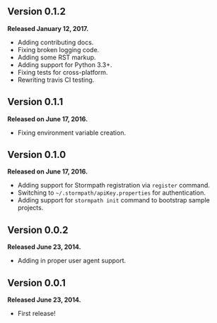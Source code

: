 Version 0.1.2
-------------

**Released January 12, 2017.**

- Adding contributing docs.
- Fixing broken logging code.
- Adding some RST markup.
- Adding support for Python 3.3+.
- Fixing tests for cross-platform.
- Rewriting travis CI testing.


Version 0.1.1
-------------

**Released on June 17, 2016.**

- Fixing environment variable creation.


Version 0.1.0
-------------

**Released on June 17, 2016.**

- Adding support for Stormpath registration via `register` command.
- Switching to `~/.stormpath/apiKey.properties` for authentication.
- Adding support for `stormpath init` command to bootstrap sample projects.

Version 0.0.2
-------------

**Released June 23, 2014.**

- Adding in proper user agent support.


Version 0.0.1
-------------

**Released June 23, 2014.**

- First release!
